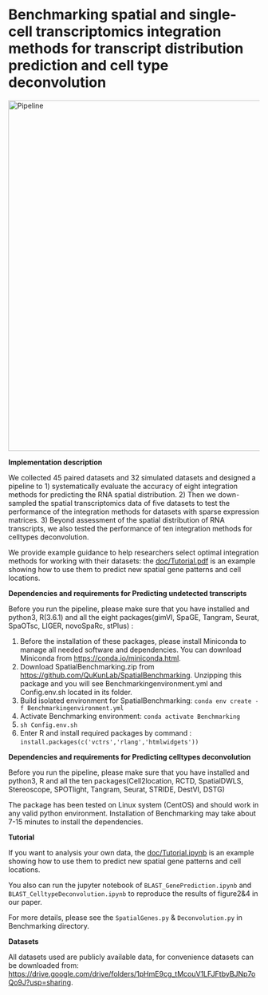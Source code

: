 # Benchmarking spatial and single-cell transcriptomics integration methods for transcript distribution prediction and cell type deconvolution

<img width="703" alt="Pipeline" src="https://user-images.githubusercontent.com/44384930/148059476-85236f14-03dd-4039-9587-2b5af19fe9c8.jpg">

__Implementation description__

  We collected 45 paired datasets and 32 simulated datasets and designed a pipeline to 1) systematically evaluate the accuracy of eight integration methods for predicting the RNA spatial distribution. 2) Then we down-sampled the spatial transcriptomics data of five datasets to test the performance of the integration methods for datasets with sparse expression matrices. 3) Beyond assessment of the spatial distribution of RNA transcripts, we also tested the performance of ten integration methods for celltypes deconvolution.

  We provide example guidance to help researchers select optimal integration methods for working with their datasets:
  the [doc/Tutorial.pdf](https://github.com/QuKunLab/SpatialBenchmarking/blob/main/doc/Tutorial.pdf) is an example showing how to use them to predict new spatial gene patterns
and cell locations.


__Dependencies and requirements for Predicting undetected transcripts__

 Before you run the pipeline, please make sure that you have installed and python3, R(3.6.1) and all the eight packages(gimVI, SpaGE, Tangram, Seurat, SpaOTsc, LIGER, novoSpaRc, stPlus) :
1. Before the installation of these packages, please install Miniconda to manage all needed software and dependencies. You can download Miniconda from https://conda.io/miniconda.html.
2. Download SpatialBenchmarking.zip from https://github.com/QuKunLab/SpatialBenchmarking. Unzipping this package and you will see Benchmarkingenvironment.yml and Config.env.sh located in its folder.
3. Build isolated environment for SpatialBenchmarking: 
`conda env create -f Benchmarkingenvironment.yml`
4. Activate Benchmarking environment:
`conda activate Benchmarking`
5. `sh Config.env.sh`
6. Enter R and install required packages by command : `install.packages(c('vctrs','rlang','htmlwidgets'))`

__Dependencies and requirements for Predicting celltypes deconvolution__

 Before you run the pipeline, please make sure that you have installed and python3, R and all the ten packages(Cell2location, RCTD, SpatialDWLS, Stereoscope, SPOTlight, Tangram, Seurat, STRIDE, DestVI, DSTG)

The package has been tested on Linux system (CentOS) and should work in any valid python environment. Installation of Benchmarking may take about 7-15 minutes to install the dependencies.

__Tutorial__

  If you want to analysis your own data, the [doc/Tutorial.ipynb](https://github.com/QuKunLab/SpatialBenchmarking/blob/main/doc/Tutorial.ipynb) is an example showing how to use them to predict new spatial gene patterns and cell locations.

  You also can run the jupyter notebook of `BLAST_GenePrediction.ipynb` and `BLAST_CelltypeDeconvolution.ipynb` to reproduce the results of figure2&4 in our paper.
  
  For more details, please see the `SpatialGenes.py` & `Deconvolution.py` in Benchmarking directory.

__Datasets__

  All datasets used are publicly available data, for convenience datasets can be downloaded from: 
https://drive.google.com/drive/folders/1pHmE9cg_tMcouV1LFJFtbyBJNp7oQo9J?usp=sharing.


